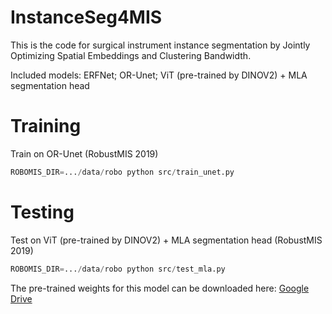 # InstanceSeg4MIS

This is the code for surgical instrument instance segmentation by Jointly Optimizing Spatial Embeddings and Clustering Bandwidth.

Included models: ERFNet; OR-Unet; ViT (pre-trained by DINOV2) + MLA segmentation head

# Training
Train on OR-Unet (RobustMIS 2019)
```python
ROBOMIS_DIR=.../data/robo python src/train_unet.py
```

# Testing
Test on ViT (pre-trained by DINOV2) + MLA segmentation head (RobustMIS 2019)
```python
ROBOMIS_DIR=.../data/robo python src/test_mla.py
```
The pre-trained weights for this model can be downloaded here: [Google Drive](https://drive.google.com/file/d/14LgjLNfbPY6GjIg5lDP95NSxQXPtlY0i/view?usp=sharing)
